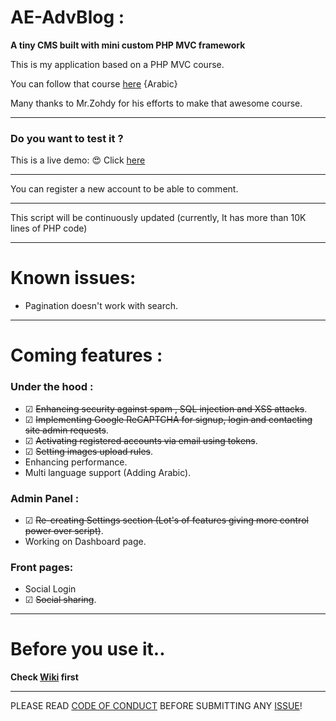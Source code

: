 # AE-AdvBlog :
**A tiny CMS built with mini custom PHP MVC framework**

This is my application based on a PHP MVC course.

You can follow that course [here](https://www.youtube.com/playlist?list=PLGO8ntvxgiZPZBHUGED6ItUujXylNGpMH) {Arabic}

Many thanks to Mr.Zohdy for his efforts to make that awesome course.
***
### Do you want to test it ?
This is a live demo: 😍
Click [here](http://bit.ly/2v6C5mA)
***
You can register a new account to be able to comment.
***
This script will be continuously updated (currently, It has more than 10K lines of PHP code)
***
# Known issues:
- Pagination doesn't work with search.
***
# Coming features :
### Under the hood :
- ☑ ~~Enhancing security against spam , SQL injection and XSS attacks~~.
- ☑ ~~Implementing Google ReCAPTCHA for signup, login and contacting site admin requests~~.
- ☑ ~~Activating registered accounts via email using tokens~~.
- ☑ ~~Setting images upload rules~~.
- Enhancing performance.
- Multi language support (Adding Arabic).
### Admin Panel :
- ☑ ~~Re-creating Settings section (Lot's of features giving more control power over script)~~.
- Working on Dashboard page.
### Front pages:
- Social Login
- ☑ ~~Social sharing~~.
***
# Before you use it..
**Check [Wiki](https://github.com/akkk33/AE-AdvBlog/wiki) first**
***
PLEASE READ [CODE OF CONDUCT](https://github.com/akkk33/AE-AdvBlog/blob/master/CODE_OF_CONDUCT.md) BEFORE SUBMITTING ANY [ISSUE](https://github.com/akkk33/AE-AdvBlog/issues)!